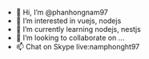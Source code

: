 - 👋 Hi, I’m @phanhongnam97
- 👀 I’m interested in vuejs, nodejs
- 🌱 I’m currently learning nodejs, nestjs
- 💞️ I’m looking to collaborate on ...
- 📫 Chat on Skype live:namphonght97

<!---
phanhongnam97/phanhongnam97 is a ✨ special ✨ repository because its `README.md` (this file) appears on your GitHub profile.
You can click the Preview link to take a look at your changes.
--->
